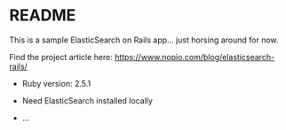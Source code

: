 # README

This is a sample ElasticSearch on Rails app... just horsing around for now.

Find the project article here: https://www.nopio.com/blog/elasticsearch-rails/


* Ruby version: 2.5.1

* Need ElasticSearch installed locally

* ...
